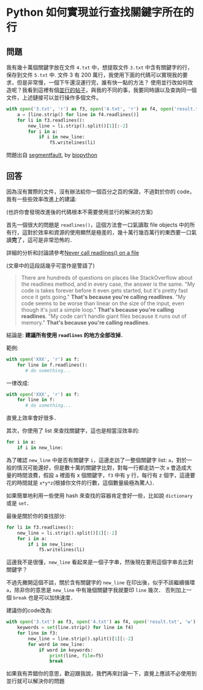 # Python 如何實現並行查找關鍵字所在的行

## 問題

我有幾十萬個關鍵字放在文件 `4.txt` 中，想提取文件 `3.txt` 中含有關鍵字的行，保存到文件 `5.txt` 中. 
文件 3 有 200 萬行，我使用下面的代碼可以實現我的要求，但是非常慢，一個下午還沒運行完，誰有快一點的方法？
使用並行改如何改造呢？我看到這裡有個[並行的帖子](http://www.oschina.net/translate/python-parallelism-in-one-line)，與我的不同的事，我要同時讀以及查詢同一個文件，上述鏈接可以並行操作多個文件。

```python
with open('3.txt', 'r') as f3, open('4.txt', 'r') as f4, open('result.txt', 'w') as f5:
    a = [line.strip() for line in f4.readlines()]
    for li in f3.readlines():
        new_line = li.strip().split()[1][:-2]
        for i in a:
            if i in new_line:
                f5.writelines(li)
```

問題出自 [segmentfault](https://segmentfault.com/q/1010000005137716/a-1020000005138325), by [biopython](https://segmentfault.com/u/biopython)
  
## 回答

因為沒有實際的文件，沒有辦法給你一個百分之百的保證，不過對於你的 code，我有一些些效率改進上的建議:

(也許你會發現改進後的代碼根本不需要使用並行的解決的方案)

首先一個很大的問題是 `readlines()`，這個方法會一口氣讀取 file objects 中的所有行，這對於效率和資源的使用顯然是極差的，幾十萬行幾百萬行的東西要一口氣讀**完**了，這可是非常恐怖的．

詳細的分析和討論請參考[Never call readlines() on a file][1]

(文章中的這段話幾乎可當作是警語了)
> There are hundreds of questions on places like StackOverflow about the readlines method, and in every case, the answer is the same.
> "My code is takes forever before it even gets started, but it's pretty fast once it gets going."
> **That's because you're calling readlines**.
> "My code seems to be worse than linear on the size of the input, even though it's just a simple loop."
> **That's because you're calling readlines**.
> "My code can't handle giant files because it runs out of memory."
> **That's because you're calling readlines**.

結論是: **建議所有使用 `readlines` 的地方全部改掉**．

範例:

```python
with open('XXX', 'r') as f:
    for line in f.readlines():
       # do something...
```

一律改成:

```python
with open('XXX', 'r') as f:
    for line in f:
       # do something...
```

直覺上效率會好很多．

其次，你使用了 list 來查找關鍵字，這也是相當沒效率的:

```python
for i in a:
    if i in new_line:
```

為了確認 `new_line` 中是否有關鍵字 `i`，這邊走訪了一整個關鍵字 list: `a`，對於一般的情況可能還好，但是數十萬的關鍵字比對，對每一行都走訪一次 `a` 會造成大量的時間浪費，假設 `a` 裡面有 x 個關鍵字，`f3` 中有 y 行，每行有 z 個字，這邊要花的時間就是 `x*y*z`(根據你文件的行數，這個數量級極為驚人)．

如果簡單地利用一些使用 hash 來查找的容器肯定會好一些，比如說 `dictionary` 或是 `set`．

最後是關於你的查找部分:

```python
for li in f3.readlines():
    new_line = li.strip().split()[1][:-2]
    for i in a:
        if i in new_line:
            f5.writelines(li)
```

這邊我不是很懂，`new_line` 看起來是一個子字串，然後現在要用這個字串去比對關鍵字？

不過先撇開這個不談，關於含有關鍵字的 `new_line` 在印出後，似乎不該繼續循環 `a`，除非你的意思是 `new_line` 中有幾個關鍵字我就要印 `line` 幾次． 否則加上一個 `break` 也是可以加快速度．

建議你的code改為:

```python
with open('3.txt') as f3, open('4.txt') as f4, open('result.txt', 'w') as f5:
    keywords = set(line.strip() for line in f4)
    for line in f3:
        new_line = line.strip().split()[1][:-2]
        for word in new_line:
            if word in keywords:
                print(line, file=f5)
                break
```

如果我有弄錯你的意思，歡迎跟我說，我們再來討論一下，直覺上應該不必使用到並行就可以解決你的問題

  [1]: http://stupidpythonideas.blogspot.tw/2013/06/readlines-considered-silly.html
